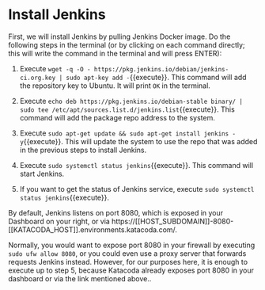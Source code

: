 # Install Jenkins

First, we will install Jenkins by pulling Jenkins Docker image. Do the following steps in the terminal (or by clicking on each command directly; this will write the command in the terminal and will press ENTER):

1. Execute `wget -q -O - https://pkg.jenkins.io/debian/jenkins-ci.org.key | sudo apt-key add -`{{execute}}. This command will add the repository key to Ubuntu. It will print  `OK` in the terminal.

2. Execute `echo deb https://pkg.jenkins.io/debian-stable binary/ | sudo tee /etc/apt/sources.list.d/jenkins.list`{{execute}}. This command will add the package repo
address to the system.

3. Execute `sudo apt-get update && sudo apt-get install jenkins -y`{{execute}}. This will update the system to use the repo that was added in the previous steps to install Jenkins.

4. Execute `sudo systemctl status jenkins`{{execute}}. This command will start Jenkins.

5. If you want to get the status of Jenkins service, execute `sudo systemctl status jenkins`{{execute}}.

By default, Jenkins listens on port 8080, which is exposed in your Dashboard on your right, or via https://[[HOST_SUBDOMAIN]]-8080-[[KATACODA_HOST]].environments.katacoda.com/.

Normally, you would want to expose port 8080 in your firewall by executing `sudo ufw allow 8080`, or you could even use a proxy server that forwards requests Jenkins instead. However, for our purposes here, it is enough to execute up to step 5, because Katacoda already exposes port 8080 in your dashboard or via the link mentioned above..
